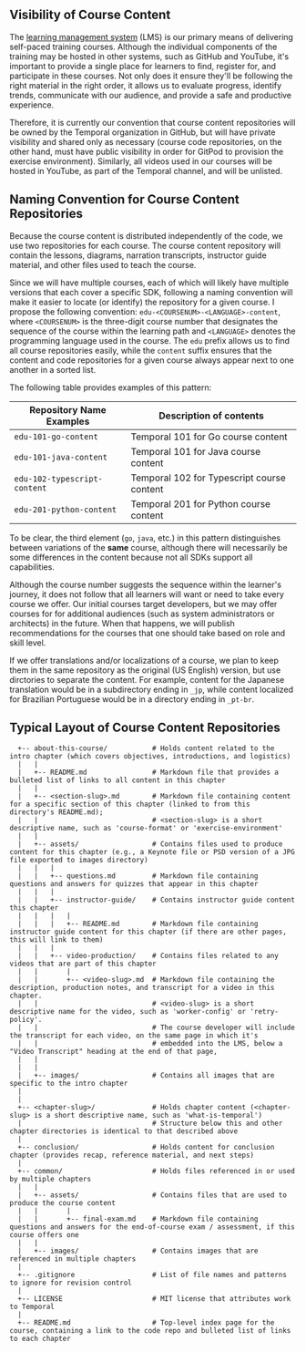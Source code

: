 ## Visibility of Course Content
The [learning management system](https://learn.temporal.io/) 
(LMS) is our primary means of delivering self-paced training courses.
Although the individual components of the training may be 
hosted in other systems, such as GitHub and YouTube, it's 
important to provide a single place for learners to find,
register for, and participate in these courses. Not only 
does it ensure they'll be following the right material in
the right order, it allows us to evaluate progress, identify 
trends, communicate with our audience, and provide a safe 
and productive experience. 

Therefore, it is currently our convention that course content
repositories will be owned by the Temporal organization in 
GitHub, but will have private visibility and shared only as
necessary (course code repositories, on the other hand, must
have public visibility in order for GitPod to provision the
exercise environment). Similarly, all videos used in our
courses will be hosted in YouTube, as part of the Temporal
channel, and will be unlisted.


## Naming Convention for Course Content Repositories

Because the course content is distributed independently of the code, we use 
two repositories for each course. The course content repository will contain the lessons, diagrams, narration transcripts, instructor guide material, and 
other files used to teach the course.

Since we will have multiple courses, each of which will likely have multiple 
versions that each cover a specific SDK, following a naming convention will
make it easier to locate (or identify) the repository for a given course.
I propose the following convention: `edu-<COURSENUM>-<LANGUAGE>-content`,
where `<COURSENUM>` is the three-digit course number that designates the
sequence of the course within the learning path and `<LANGUAGE>` denotes
the programming language used in the course. The `edu` prefix allows us
to find all course repositories easily, while the `content` suffix ensures
that the content and code repositories for a given course always appear
next to one another in a sorted list.

The following table provides examples of this pattern:

| Repository Name Examples      | Description of contents
|-------------------------------|-----------------------------------------------------------------------
| `edu-101-go-content`          | Temporal 101 for Go course content
| `edu-101-java-content`        | Temporal 101 for Java course content
| `edu-102-typescript-content`  | Temporal 102 for Typescript course content
| `edu-201-python-content`      | Temporal 201 for Python course content

To be clear, the third element (`go`, `java`, etc.) in this pattern distinguishes 
between variations of the __same__ course, although there will necessarily be 
some differences in the content because not all SDKs support all capabilities.

Although the course number suggests the sequence within the learner's journey, 
it does not follow that all learners will want or need to take every course we
offer. Our initial courses target developers, but we may offer courses for 
for additional audiences (such as system administrators or architects) in the 
future. When that happens, we will publish recommendations for the courses that
one should take based on role and skill level. 

If we offer translations and/or localizations of a course, we plan to keep
them in the same repository as the original (US English) version, but use
dirctories to separate the content. For example, content for the Japanese 
translation would be in a subdirectory ending in `_jp`, while content 
localized for Brazilian Portuguese would be in a directory ending in `_pt-br`.


## Typical Layout of Course Content Repositories

```
  +-- about-this-course/           # Holds content related to the intro chapter (which covers objectives, introductions, and logistics)
  |   |
  |   +-- README.md                # Markdown file that provides a bulleted list of links to all content in this chapter
  |   |
  |   +-- <section-slug>.md        # Markdown file containing content for a specific section of this chapter (linked to from this directory's README.md); 
  |   |                            # <section-slug> is a short descriptive name, such as 'course-format' or 'exercise-environment'
  |   | 
  |   +-- assets/                  # Contains files used to produce content for this chapter (e.g., a Keynote file or PSD version of a JPG file exported to images directory)
  |   |   |
  |   |   +-- questions.md         # Markdown file containing questions and answers for quizzes that appear in this chapter
  |   |   |
  |   |   +-- instructor-guide/    # Contains instructor guide content this chapter
  |   |   |   |
  |   |   |   +-- README.md        # Markdown file containing instructor guide content for this chapter (if there are other pages, this will link to them)
  |   |   |
  |   |   +-- video-production/    # Contains files related to any videos that are part of this chapter
  |   |       |
  |   |       +-- <video-slug>.md  # Markdown file containing the description, production notes, and transcript for a video in this chapter.
  |   |                            # <video-slug> is a short descriptive name for the video, such as 'worker-config' or 'retry-policy'.
  |   |                            # The course developer will include the transcript for each video, on the same page in which it's
  |   |                            # embedded into the LMS, below a "Video Transcript" heading at the end of that page,
  |   |
  |   |
  |   +-- images/                  # Contains all images that are specific to the intro chapter
  |
  |
  +-- <chapter-slug>/              # Holds chapter content (<chapter-slug> is a short descriptive name, such as 'what-is-temporal')
  |                                # Structure below this and other chapter directories is identical to that described above
  |
  +-- conclusion/                  # Holds content for conclusion chapter (provides recap, reference material, and next steps)
  |
  +-- common/                      # Holds files referenced in or used by multiple chapters
  |   |
  |   +-- assets/                  # Contains files that are used to produce the course content
  |   |       |
  |   |       +-- final-exam.md    # Markdown file containing questions and answers for the end-of-course exam / assessment, if this course offers one
  |   |
  |   +-- images/                  # Contains images that are referenced in multiple chapters
  |
  +-- .gitignore                   # List of file names and patterns to ignore for revision control
  |
  +-- LICENSE                      # MIT license that attributes work to Temporal
  |
  +-- README.md                    # Top-level index page for the course, containing a link to the code repo and bulleted list of links to each chapter
```




